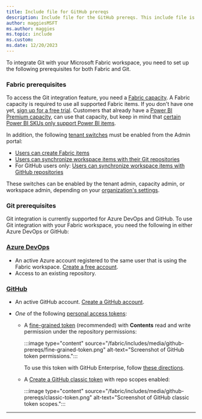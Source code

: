 ```yaml
---
title: Include file for GitHub prereqs
description: Include file for the GitHub prereqs. This include file is referenced in this repo and also in an article in the Power BI repo.
author: maggiesMSFT
ms.author: maggies
ms.topic: include
ms.custom: 
ms.date: 12/20/2023
---
```


To integrate Git with your Microsoft Fabric workspace, you need to set up the following prerequisites for both Fabric and Git.

### Fabric prerequisites

To access the Git integration feature, you need a [Fabric capacity](/fabric/enterprise/licenses#capacity). A Fabric capacity is required to use all supported Fabric items. If you don't have one yet, [sign up for a free trial](/fabric/get-started/fabric-trial). Customers that already have a [Power BI Premium capacity](/power-bi/enterprise/service-premium-what-is), can use that capacity, but keep in mind that [certain Power BI SKUs only support Power BI items](/fabric/admin/license#capacity).

In addition, the following [tenant switches](/fabric/admin/about-tenant-settings) must be enabled from the Admin portal:

- [Users can create Fabric items](/fabric/admin/fabric-switch)
- [Users can synchronize workspace items with their Git repositories](/fabric/admin/git-integration-admin-settings#users-can-synchronize-workspace-items-with-their-git-repositories-preview)
- For GitHub users only: [Users can synchronize workspace items with GitHub repositories](/fabric/admin/git-integration-admin-settings#users-can-synchronize-workspace-items-with-github-repositories-preview)

These switches can be enabled by the tenant admin, capacity admin, or workspace admin, depending on your [organization's settings](/fabric/admin/delegate-settings).

### Git prerequisites

Git integration is currently supported for Azure DevOps and GitHub. To use Git integration with your Fabric workspace, you need the following in either Azure DevOps or GitHub:

### [Azure DevOps](#tab/azure-devops)

- An active Azure account registered to the same user that is using the Fabric workspace. <a href="https://azure.microsoft.com/products/devops/" target="_blank">Create a free account</a>.
- Access to an existing repository.

### [GitHub](#tab/github)

- An active GitHub account. <a href="https://github.com" target="_blank">Create a GitHub account</a>.
- *One* of the following <a href="https://docs.github.com/en/authentication/keeping-your-account-and-data-secure/managing-your-personal-access-tokens" target="_blank">personal access tokens</a>:

  - A <a href="https://github.com/settings/personal-access-tokens/new" target="_blank">fine-grained token</a> (recommended) with **Contents** read and write permission under the repository permissions:
  
    :::image type="content" source="/fabric/includes/media/github-prereqs/fine-grained-token.png" alt-text="Screenshot of GitHub token permissions.":::

    To use this token with GitHub Enterprise, follow <a href="https://github.blog/2022-10-18-introducing-fine-grained-personal-access-tokens-for-github/" target="_blank">these directions</a>.
  
  - A <a href="https://github.com/settings/tokens/new" target="_blank">Create a GitHub classic token</a> with repo scopes enabled:

    :::image type="content" source="/fabric/includes/media/github-prereqs/classic-token.png" alt-text="Screenshot of GitHub classic token scopes.":::

---
